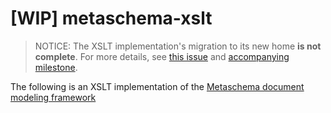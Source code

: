 # [WIP] metaschema-xslt

> NOTICE: The XSLT implementation's migration to its new home **is not complete**.
> For more details, see [this issue](https://github.com/usnistgov/metaschema/issues/375) and [accompanying milestone](https://github.com/usnistgov/metaschema-xslt/milestone/1).

The following is an XSLT implementation of the [Metaschema document modeling framework](https://github.com/usnistgov/metaschema)
